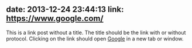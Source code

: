 date: 2013-12-24 23:44:13
link: https://www.google.com/
---

This is a link post without a title. The title should be the link with or without protocol. Clicking on the link should open [Google](https://www.google.com/) in a new tab or window.